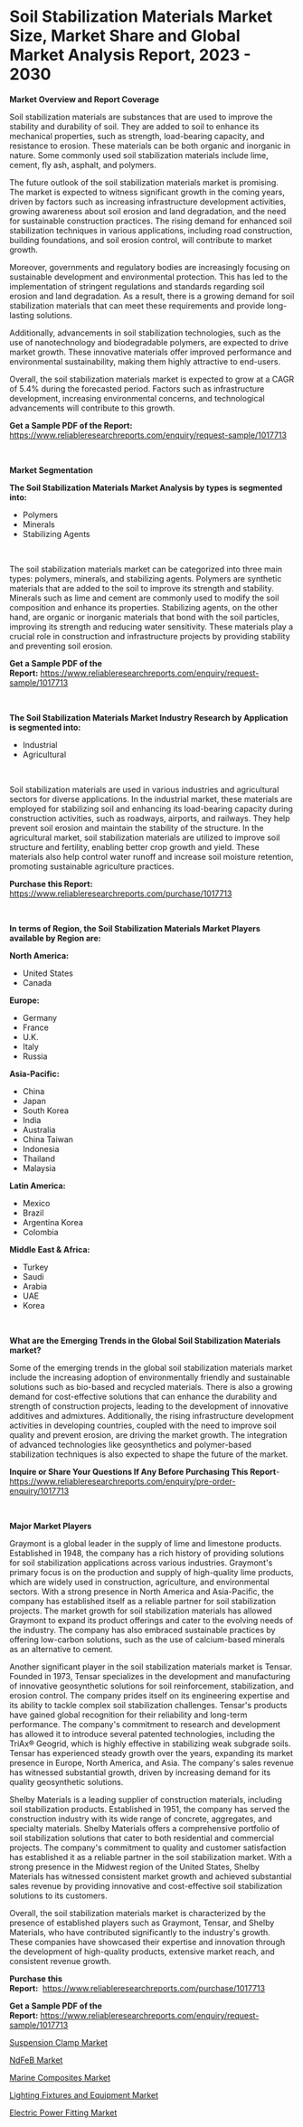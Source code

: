 <p><h1>Soil Stabilization Materials Market Size, Market Share and Global Market Analysis Report, 2023 - 2030</h1></p><p><strong>Market Overview and Report Coverage</strong></p>
<p><p>Soil stabilization materials are substances that are used to improve the stability and durability of soil. They are added to soil to enhance its mechanical properties, such as strength, load-bearing capacity, and resistance to erosion. These materials can be both organic and inorganic in nature. Some commonly used soil stabilization materials include lime, cement, fly ash, asphalt, and polymers.</p><p>The future outlook of the soil stabilization materials market is promising. The market is expected to witness significant growth in the coming years, driven by factors such as increasing infrastructure development activities, growing awareness about soil erosion and land degradation, and the need for sustainable construction practices. The rising demand for enhanced soil stabilization techniques in various applications, including road construction, building foundations, and soil erosion control, will contribute to market growth.</p><p>Moreover, governments and regulatory bodies are increasingly focusing on sustainable development and environmental protection. This has led to the implementation of stringent regulations and standards regarding soil erosion and land degradation. As a result, there is a growing demand for soil stabilization materials that can meet these requirements and provide long-lasting solutions.</p><p>Additionally, advancements in soil stabilization technologies, such as the use of nanotechnology and biodegradable polymers, are expected to drive market growth. These innovative materials offer improved performance and environmental sustainability, making them highly attractive to end-users.</p><p>Overall, the soil stabilization materials market is expected to grow at a CAGR of 5.4% during the forecasted period. Factors such as infrastructure development, increasing environmental concerns, and technological advancements will contribute to this growth.</p></p>
<p><strong>Get a Sample PDF of the Report:</strong> <a href="https://www.reliableresearchreports.com/enquiry/request-sample/1017713">https://www.reliableresearchreports.com/enquiry/request-sample/1017713</a></p>
<p>&nbsp;</p>
<p><strong>Market Segmentation</strong></p>
<p><strong>The Soil Stabilization Materials Market Analysis by types is segmented into:</strong></p>
<p><ul><li>Polymers</li><li>Minerals</li><li>Stabilizing Agents</li></ul></p>
<p>&nbsp;</p>
<p><p>The soil stabilization materials market can be categorized into three main types: polymers, minerals, and stabilizing agents. Polymers are synthetic materials that are added to the soil to improve its strength and stability. Minerals such as lime and cement are commonly used to modify the soil composition and enhance its properties. Stabilizing agents, on the other hand, are organic or inorganic materials that bond with the soil particles, improving its strength and reducing water sensitivity. These materials play a crucial role in construction and infrastructure projects by providing stability and preventing soil erosion.</p></p>
<p><strong>Get a Sample PDF of the Report:</strong>&nbsp;<a href="https://www.reliableresearchreports.com/enquiry/request-sample/1017713">https://www.reliableresearchreports.com/enquiry/request-sample/1017713</a></p>
<p>&nbsp;</p>
<p><strong>The Soil Stabilization Materials Market Industry Research by Application is segmented into:</strong></p>
<p><ul><li>Industrial</li><li>Agricultural</li></ul></p>
<p>&nbsp;</p>
<p><p>Soil stabilization materials are used in various industries and agricultural sectors for diverse applications. In the industrial market, these materials are employed for stabilizing soil and enhancing its load-bearing capacity during construction activities, such as roadways, airports, and railways. They help prevent soil erosion and maintain the stability of the structure. In the agricultural market, soil stabilization materials are utilized to improve soil structure and fertility, enabling better crop growth and yield. These materials also help control water runoff and increase soil moisture retention, promoting sustainable agriculture practices.</p></p>
<p><strong>Purchase this Report:</strong>&nbsp; <a href="https://www.reliableresearchreports.com/purchase/1017713">https://www.reliableresearchreports.com/purchase/1017713</a></p>
<p>&nbsp;</p>
<p><strong>In terms of Region, the Soil Stabilization Materials Market Players available by Region are:</strong></p>
<p>
    <p> <strong> North America: </strong>
        <ul>
            <li>United States</li>
            <li>Canada</li>
        </ul>
        </p> 
    <p> <strong> Europe: </strong>
        <ul>
            <li>Germany</li>
            <li>France</li>
            <li>U.K.</li>
            <li>Italy</li>
            <li>Russia</li>
        </ul>
        </p> 
    <p> <strong> Asia-Pacific: </strong>
        <ul>
            <li>China</li>
            <li>Japan</li>
            <li>South Korea</li>
            <li>India</li>
            <li>Australia</li>
            <li>China Taiwan</li>
            <li>Indonesia</li>
            <li>Thailand</li>
            <li>Malaysia</li>
        </ul>
        </p> 
    <p> <strong> Latin America: </strong>
        <ul>
            <li>Mexico</li>
            <li>Brazil</li>
            <li>Argentina Korea</li>
            <li>Colombia</li>
        </ul>
        </p> 
    <p> <strong> Middle East & Africa: </strong>
        <ul>
            <li>Turkey</li>
            <li>Saudi</li>
            <li>Arabia</li>
            <li>UAE</li>
            <li>Korea</li>
        </ul>
    </p>
    </p>
<p>&nbsp;</p>
<p><strong>What are the Emerging Trends in the Global Soil Stabilization Materials market?</strong></p>
<p><p>Some of the emerging trends in the global soil stabilization materials market include the increasing adoption of environmentally friendly and sustainable solutions such as bio-based and recycled materials. There is also a growing demand for cost-effective solutions that can enhance the durability and strength of construction projects, leading to the development of innovative additives and admixtures. Additionally, the rising infrastructure development activities in developing countries, coupled with the need to improve soil quality and prevent erosion, are driving the market growth. The integration of advanced technologies like geosynthetics and polymer-based stabilization techniques is also expected to shape the future of the market.</p></p>
<p><strong>Inquire or Share Your Questions If Any Before Purchasing This Report</strong>- <a href="https://www.reliableresearchreports.com/enquiry/pre-order-enquiry/1017713">https://www.reliableresearchreports.com/enquiry/pre-order-enquiry/1017713</a></p>
<p>&nbsp;</p>
<p><strong>Major Market Players</strong></p>
<p><p>Graymont is a global leader in the supply of lime and limestone products. Established in 1948, the company has a rich history of providing solutions for soil stabilization applications across various industries. Graymont's primary focus is on the production and supply of high-quality lime products, which are widely used in construction, agriculture, and environmental sectors. With a strong presence in North America and Asia-Pacific, the company has established itself as a reliable partner for soil stabilization projects. The market growth for soil stabilization materials has allowed Graymont to expand its product offerings and cater to the evolving needs of the industry. The company has also embraced sustainable practices by offering low-carbon solutions, such as the use of calcium-based minerals as an alternative to cement.</p><p>Another significant player in the soil stabilization materials market is Tensar. Founded in 1973, Tensar specializes in the development and manufacturing of innovative geosynthetic solutions for soil reinforcement, stabilization, and erosion control. The company prides itself on its engineering expertise and its ability to tackle complex soil stabilization challenges. Tensar's products have gained global recognition for their reliability and long-term performance. The company's commitment to research and development has allowed it to introduce several patented technologies, including the TriAx® Geogrid, which is highly effective in stabilizing weak subgrade soils. Tensar has experienced steady growth over the years, expanding its market presence in Europe, North America, and Asia. The company's sales revenue has witnessed substantial growth, driven by increasing demand for its quality geosynthetic solutions.</p><p>Shelby Materials is a leading supplier of construction materials, including soil stabilization products. Established in 1951, the company has served the construction industry with its wide range of concrete, aggregates, and specialty materials. Shelby Materials offers a comprehensive portfolio of soil stabilization solutions that cater to both residential and commercial projects. The company's commitment to quality and customer satisfaction has established it as a reliable partner in the soil stabilization market. With a strong presence in the Midwest region of the United States, Shelby Materials has witnessed consistent market growth and achieved substantial sales revenue by providing innovative and cost-effective soil stabilization solutions to its customers.</p><p>Overall, the soil stabilization materials market is characterized by the presence of established players such as Graymont, Tensar, and Shelby Materials, who have contributed significantly to the industry's growth. These companies have showcased their expertise and innovation through the development of high-quality products, extensive market reach, and consistent revenue growth.</p></p>
<p><strong>Purchase this Report:</strong>&nbsp;&nbsp;<a href="https://www.reliableresearchreports.com/purchase/1017713">https://www.reliableresearchreports.com/purchase/1017713</a></p>
<p></p>
<p><strong>Get a Sample PDF of the Report:</strong>&nbsp;<a href="https://www.reliableresearchreports.com/enquiry/request-sample/1017713">https://www.reliableresearchreports.com/enquiry/request-sample/1017713</a></p>
<p><p><a href="https://medium.com/@kimberlymontgomery2004/suspension-clamp-market-size-market-outlook-and-market-forecast-2023-to-2030-4f9c5e86b1ef">Suspension Clamp Market</a></p><p><a href="https://github.com/mabutironaldo/Market-Research-Report-List-1/blob/main/ndfeb-market.md">NdFeB Market</a></p><p><a href="https://github.com/castoriffic/Market-Research-Report-List-1/blob/main/marine-composites-market.md">Marine Composites Market</a></p><p><a href="https://www.linkedin.com/pulse/lighting-fixtures-equipment-market-size-share-amp-trends-5jt7e/">Lighting Fixtures and Equipment Market</a></p><p><a href="https://medium.com/@judithhoffman05/electric-power-fitting-market-competitive-analysis-market-trends-and-forecast-to-2030-66fc79f5bc67">Electric Power Fitting Market</a></p></p>